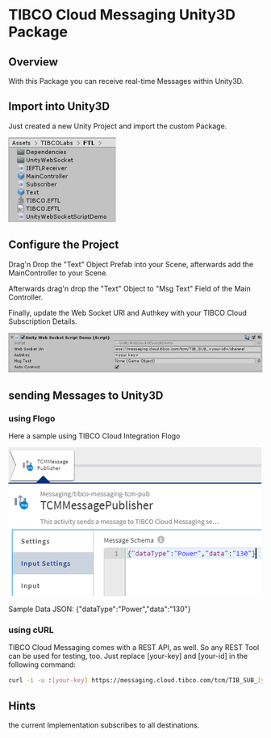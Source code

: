 # TIBCO Cloud Messaging Unity3D Package

## Overview
With this Package you can receive real-time Messages within Unity3D.

## Import into Unity3D
Just created a new Unity Project and import the custom Package.

![alt-text](img/UnityAssets.png "Image")

## Configure the Project
Drag'n Drop the "Text" Object Prefab into your Scene, afterwards add the MainController to your Scene.

Afterwards drag'n drop the "Text" Object to "Msg Text" Field of the Main Controller.

Finally, update the Web Socket URI and Authkey with your TIBCO Cloud Subscription Details.

![alt-text](img/WebSocketConfig.png "Image")

## sending Messages to Unity3D

### using Flogo
Here a sample using TIBCO Cloud Integration Flogo 

![alt-text](img/FlogoTCMSender.png "Image")

Sample Data JSON: {"dataType":"Power","data":"130"}

### using cURL
TIBCO Cloud Messaging comes with a REST API, as well. So any REST Tool can be used for testing, too. Just replace [your-key] and [your-id] in the following command:

``` bash
curl -i -u :[your-key] https://messaging.cloud.tibco.com/tcm/TIB_SUB_[your-id]/channel/v1/publish -d '{"dataType":"Power","data":"130"}'
```

## Hints
the current Implementation subscribes to all destinations. 

